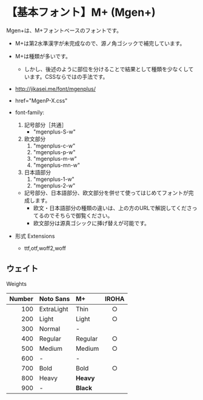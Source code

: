 # 【基本フォント】M+ (Mgen+)

Mgen+は、M+フォントベースのフォントです。

- M+は第2水準漢字が未完成なので、源ノ角ゴシックで補完しています。
- M+は種類が多いです。
  - しかし、後述のように部位を分けることで結果として種類を少なくしています。CSSならではの手法です。



- http://jikasei.me/font/mgenplus/
- href="MgenP-X.css"
- font-family:
  1. 記号部分［共通］
      -  "mgenplus-S-w"
  2. 欧文部分
      1. "mgenplus-c-w"
      2. "mgenplus-p-w"
      3. "mgenplus-m-w"
      3. "mgenplus-mn-w"
  3. 日本語部分
      1. "mgenplus-1-w"
      2. "mgenplus-2-w"
  - 記号部分、日本語部分、欧文部分を併せて使ってはじめてフォントが完成します。
    - 欧文・日本語部分の種類の違いは、上の方のURLで解説してくださってるのでそちらで御覧ください。
    - 欧文部分は源真ゴシックに挿げ替えが可能です。
- 形式 Extensions
  - ttf,otf,woff2,woff

## ウェイト

Weights

|Number|Noto Sans  |M+       |IROHA|
|-----:|:----------|:--------|:---:|
|100   |ExtraLight |Thin     |○   |
|200   |Light      |Light    |○   |
|300   |Normal     |-        |     |
|400   |Regular    |Regular  |○   |
|500   |Medium     |Medium   |○   |
|600   |-          |-        |     |
|700   |Bold       |Bold     |○   |
|800   |Heavy      |**Heavy**|     |
|900   |-          |**Black**|     |